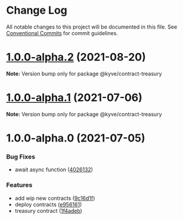 # Change Log

All notable changes to this project will be documented in this file.
See [Conventional Commits](https://conventionalcommits.org) for commit guidelines.

# [1.0.0-alpha.2](https://github.com/KYVENetwork/kyve/compare/@kyve/contract-treasury@1.0.0-alpha.1...@kyve/contract-treasury@1.0.0-alpha.2) (2021-08-20)

**Note:** Version bump only for package @kyve/contract-treasury





# [1.0.0-alpha.1](https://github.com/KYVENetwork/kyve/compare/@kyve/contract-treasury@1.0.0-alpha.0...@kyve/contract-treasury@1.0.0-alpha.1) (2021-07-06)

**Note:** Version bump only for package @kyve/contract-treasury





# 1.0.0-alpha.0 (2021-07-05)


### Bug Fixes

* await async function ([4026132](https://github.com/KYVENetwork/kyve/commit/4026132fad8e5341f72085ab8957d386147da6c4))


### Features

* add wip new contracts ([9c16d1f](https://github.com/KYVENetwork/kyve/commit/9c16d1f9941b179dea4da3476cf17f195f84d86e))
* deploy contracts ([e956161](https://github.com/KYVENetwork/kyve/commit/e956161197cee0f2db0d3e9610529ffcdc27a656))
* treasury contract ([1f4adeb](https://github.com/KYVENetwork/kyve/commit/1f4adebcaf25265ad501da7ca6c51ca8684e7fd4))
